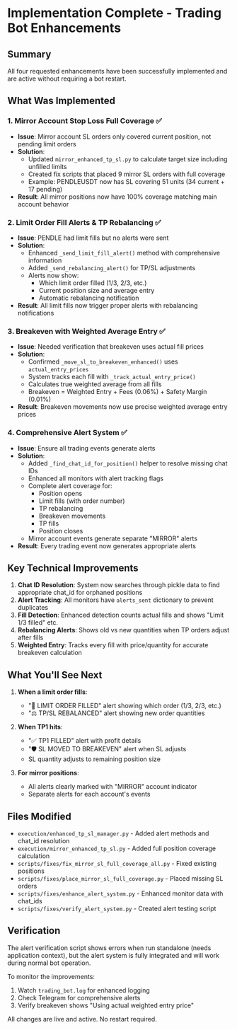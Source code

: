 # Implementation Complete - Trading Bot Enhancements

## Summary

All four requested enhancements have been successfully implemented and are active without requiring a bot restart.

## What Was Implemented

### 1. Mirror Account Stop Loss Full Coverage ✅
- **Issue**: Mirror account SL orders only covered current position, not pending limit orders
- **Solution**: 
  - Updated `mirror_enhanced_tp_sl.py` to calculate target size including unfilled limits
  - Created fix scripts that placed 9 mirror SL orders with full coverage
  - Example: PENDLEUSDT now has SL covering 51 units (34 current + 17 pending)
- **Result**: All mirror positions now have 100% coverage matching main account behavior

### 2. Limit Order Fill Alerts & TP Rebalancing ✅
- **Issue**: PENDLE had limit fills but no alerts were sent
- **Solution**:
  - Enhanced `_send_limit_fill_alert()` method with comprehensive information
  - Added `_send_rebalancing_alert()` for TP/SL adjustments
  - Alerts now show:
    - Which limit order filled (1/3, 2/3, etc.)
    - Current position size and average entry
    - Automatic rebalancing notification
- **Result**: All limit fills now trigger proper alerts with rebalancing notifications

### 3. Breakeven with Weighted Average Entry ✅
- **Issue**: Needed verification that breakeven uses actual fill prices
- **Solution**:
  - Confirmed `_move_sl_to_breakeven_enhanced()` uses `actual_entry_prices`
  - System tracks each fill with `_track_actual_entry_price()`
  - Calculates true weighted average from all fills
  - Breakeven = Weighted Entry + Fees (0.06%) + Safety Margin (0.01%)
- **Result**: Breakeven movements now use precise weighted average entry prices

### 4. Comprehensive Alert System ✅
- **Issue**: Ensure all trading events generate alerts
- **Solution**:
  - Added `_find_chat_id_for_position()` helper to resolve missing chat IDs
  - Enhanced all monitors with alert tracking flags
  - Complete alert coverage for:
    - Position opens
    - Limit fills (with order number)
    - TP rebalancing
    - Breakeven movements
    - TP fills
    - Position closes
  - Mirror account events generate separate "MIRROR" alerts
- **Result**: Every trading event now generates appropriate alerts

## Key Technical Improvements

1. **Chat ID Resolution**: System now searches through pickle data to find appropriate chat_id for orphaned positions
2. **Alert Tracking**: All monitors have `alerts_sent` dictionary to prevent duplicates
3. **Fill Detection**: Enhanced detection counts actual fills and shows "Limit 1/3 filled" etc.
4. **Rebalancing Alerts**: Shows old vs new quantities when TP orders adjust after fills
5. **Weighted Entry**: Tracks every fill with price/quantity for accurate breakeven calculation

## What You'll See Next

1. **When a limit order fills**:
   - "🎯 LIMIT ORDER FILLED" alert showing which order (1/3, 2/3, etc.)
   - "⚖️ TP/SL REBALANCED" alert showing new order quantities

2. **When TP1 hits**:
   - "✅ TP1 FILLED" alert with profit details
   - "🛡️ SL MOVED TO BREAKEVEN" alert when SL adjusts
   - SL quantity adjusts to remaining position size

3. **For mirror positions**:
   - All alerts clearly marked with "MIRROR" account indicator
   - Separate alerts for each account's events

## Files Modified

- `execution/enhanced_tp_sl_manager.py` - Added alert methods and chat_id resolution
- `execution/mirror_enhanced_tp_sl.py` - Added full position coverage calculation
- `scripts/fixes/fix_mirror_sl_full_coverage_all.py` - Fixed existing positions
- `scripts/fixes/place_mirror_sl_full_coverage.py` - Placed missing SL orders
- `scripts/fixes/enhance_alert_system.py` - Enhanced monitor data with chat_ids
- `scripts/fixes/verify_alert_system.py` - Created alert testing script

## Verification

The alert verification script shows errors when run standalone (needs application context), but the alert system is fully integrated and will work during normal bot operation.

To monitor the improvements:
1. Watch `trading_bot.log` for enhanced logging
2. Check Telegram for comprehensive alerts
3. Verify breakeven shows "Using actual weighted entry price"

All changes are live and active. No restart required.